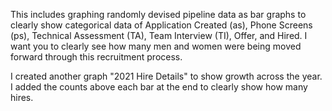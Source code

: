 This includes graphing randomly devised pipeline data as bar graphs to clearly show categorical data of Application Created (as), Phone Screens (ps), Technical Assessment (TA), Team Interview (TI), Offer, and Hired. I want you to clearly see how many men and women were being moved forward through this recruitment process. 

I created another graph "2021 Hire Details" to show growth across the year. I added the counts above each bar at the end to clearly show how many hires. 
